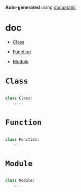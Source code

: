 **Auto-generated** using [documatic](https://github.com/aspizu/documatic)


# doc


 - [Class](#Class)

 - [Function](#Function)

 - [Module](#Module)



# `Class`


```py

class Class:
    ...
```

# `Function`


```py

class Function:
    ...
```

# `Module`


```py

class Module:
    ...
```

